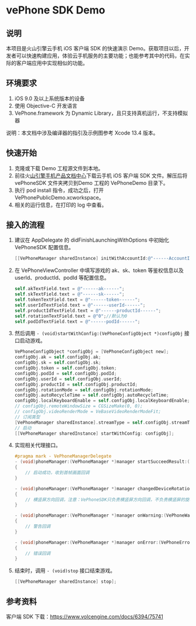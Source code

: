 # vePhone SDK Demo

## 说明

本项目是火山引擎云手机 iOS 客户端 SDK 的快速演示 Demo。获取项目以后，开发者可以快速构建应用，体验云手机服务的主要功能；也能参考其中的代码，在实际的客户端应用中实现相似的功能。

## 环境要求
1. iOS 9.0 及以上系统版本的设备
2. 使用 Objective-C 开发语言
3. VePhone.framework 为 Dynamic Library，且只支持真机运行，不支持模拟器

说明：本文档中涉及编译器的指引及示例图参考 Xcode 13.4 版本。



## 快速开始

1. 克隆或下载 Demo 工程源文件到本地。
2. 前往火[山引擎手机产品文档中心](https://www.volcengine.com/docs/6394/75741)下载云手机 iOS 客户端 SDK 文件。解压后将 vePhoneSDK 文件夹拷贝到Demo 工程的 VePhoneDemo 目录下。 
3. 执行 pod install 指令，成功之后，打开 VePhonePublicDemo.xcworkspace。
4. 相关的运行信息，在打印的 log 中查看。

## 接入的流程

1. 建议在 AppDelegate 的 didFinishLaunchingWithOptions 中初始化 VePhoneSDK 配置信息。

   ```objective-c
   [[VePhoneManager sharedInstance] initWithAccountId:@"------AccountID------"];。
   ```

2. 在 VePhoneViewController 中填写游戏的 ak、sk、token 等鉴权信息以及 userId、productId、podId 等配置信息。

   ```objective-c
   self.akTextField.text = @"------ak------";
   self.skTextField.text = @"------sk------";
   self.tokenTextField.text = @"------token------";
   self.userIdTextField.text = @"------userId------";
   self.productIdTextField.text = @"------productId------";
   self.rotationTextField.text = @"0";//默认为0
   self.podIdTextField.text = @"------podId------"; 
   ```

3. 然后调用 `- (void)startWithConfig:(VePhoneConfigObject *)configObj` 接口启动游戏。

   ```objective-c
   VePhoneConfigObject *configObj = [VePhoneConfigObject new];
   configObj.ak = self.configObj.ak;
   configObj.sk = self.configObj.sk;
   configObj.token = self.configObj.token;
   configObj.podId = self.configObj.podId;
   configObj.userId = self.configObj.userId;
   configObj.productId = self.configObj.productId;
   configObj.rotationMode = self.configObj.rotationMode;
   configObj.autoRecycleTime = self.configObj.autoRecycleTime;
   configObj.localKeyboardEnable = self.configObj.localKeyboardEnable;
   // configObj.remoteWindowSize = CGSizeMake(0, 0);
   // configObj.videoRenderMode = VeBaseVideoRenderModeFit;
   // 订阅类型
   [VePhoneManager sharedInstance].streamType = self.configObj.streamType;
   // 启动
   [[VePhoneManager sharedInstance] startWithConfig: configObj];
   ```
4. 实现相关代理接口。

   ```objective-c
   #pragma mark - VePhoneManagerDelegate
   - (void)phoneManager:(VePhoneManager *)manager startSucceedResult:(NSInteger)streamProfileId reservedId:(NSString *)reservedId extra:(NSDictionary *)extra
   {
       // 启动成功，收到首帧画面回调
   }
   
   - (void)phoneManager:(VePhoneManager *)manager changedDeviceRotation:(NSInteger)rotation
   {
       // 横竖屏方向回调，注意：VePhoneSDK只负责横竖屏方向回调，不负责横竖屏的旋转，接入方根据rotation自行处理
   }
   
   - (void)phoneManager:(VePhoneManager *)manager onWarning:(VePhoneWarningCode)warnCode
   {
       // 警告回调
   }
   
   - (void)phoneManager:(VePhoneManager *)manager onError:(VePhoneErrorCode)errCode
   {
       // 错误回调
   }
   ```

5. 结束时，调用 `- (void)stop` 接口结束游戏。

   ```objective-c
   [[VePhoneManager sharedInstance] stop];
   ```

## 参考资料

客户端 SDK 下载：https://www.volcengine.com/docs/6394/75741
